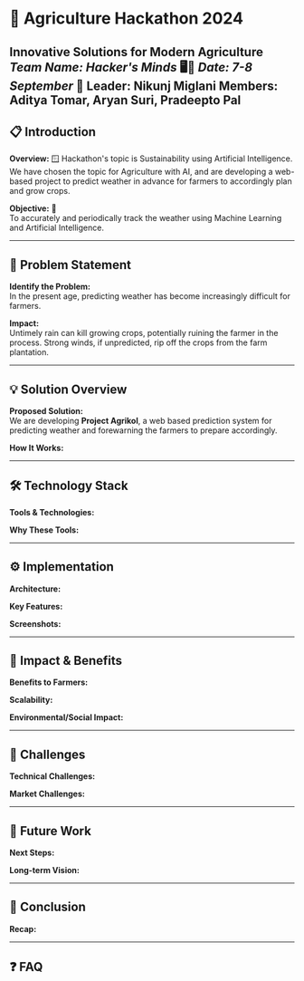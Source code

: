 # 🌾 Agriculture Hackathon 2024

**Innovative Solutions for Modern Agriculture**  
*Team Name: Hacker's Minds* 🖥️🧠
*Date: 7-8 September* 📅
**Leader:** Nikunj Miglani
**Members:** Aditya Tomar, Aryan Suri, Pradeepto Pal 
---

## 📋 Introduction
**Overview:** 🪟
Hackathon's topic is Sustainability using Artificial Intelligence. We have chosen the topic for Agriculture with AI, and are developing a web-based project to predict weather in advance for farmers to accordingly plan and grow crops.

**Objective:** 🎯  
To accurately and periodically track the weather using Machine Learning and Artificial Intelligence.

---

## 🐞 Problem Statement
**Identify the Problem:**  
In the present age, predicting weather has become increasingly difficult for farmers.

**Impact:**  
Untimely rain can kill growing crops, potentially ruining the farmer in the process. Strong winds, if unpredicted, rip off the crops from the farm plantation.

---

## 💡 Solution Overview
**Proposed Solution:**  
We are developing **Project Agrikol**, a web based prediction system for predicting weather and forewarning the farmers to prepare accordingly.

**How It Works:**  


---

## 🛠️ Technology Stack
**Tools & Technologies:**  


**Why These Tools:**  


---

## ⚙️ Implementation
**Architecture:**  


**Key Features:**  


**Screenshots:**  


---

## 🌱 Impact & Benefits
**Benefits to Farmers:**  


**Scalability:**  


**Environmental/Social Impact:**  


---

## 🚧 Challenges
**Technical Challenges:**  


**Market Challenges:**  


---

## 🚀 Future Work
**Next Steps:**  


**Long-term Vision:**  


---


## 📝 Conclusion
**Recap:**  


---

## ❓ FAQ

